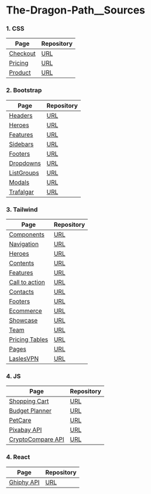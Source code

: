 # The-Dragon-Path__Sources


### 1. CSS
Page | Repository
--- | ---
[Checkout](https://oscarfgutierrezo.github.io/Checkout-Example/) | [URL](https://github.com/oscarfgutierrezo/Checkout-Example)
[Pricing](https://oscarfgutierrezo.github.io/Pricing-Example/) | [URL](https://github.com/oscarfgutierrezo/Pricing-Example)
[Product](https://oscarfgutierrezo.github.io/Product-Example/) | [URL](https://github.com/oscarfgutierrezo/Product-Example)

### 2. Bootstrap
Page | Repository
--- | ---
[Headers](https://oscarfgutierrezo.github.io/Headers-Example/) | [URL](https://github.com/oscarfgutierrezo/Headers-Example)
[Heroes](https://oscarfgutierrezo.github.io/Heroes-Example/) | [URL](https://github.com/oscarfgutierrezo/Heroes-Example)
[Features](https://oscarfgutierrezo.github.io/Feature-Example/) | [URL](https://github.com/oscarfgutierrezo/Feature-Example)
[Sidebars](https://oscarfgutierrezo.github.io/Sidebars-Example/) | [URL](https://github.com/oscarfgutierrezo/Sidebars-Example)
[Footers](https://oscarfgutierrezo.github.io/Footers-Example/) | [URL](https://github.com/oscarfgutierrezo/Footers-Example)
[Dropdowns](https://oscarfgutierrezo.github.io/Dropdowns-Example/) | [URL](https://github.com/oscarfgutierrezo/Dropdowns-Example)
[ListGroups](https://oscarfgutierrezo.github.io/List-groups-Example/) | [URL](https://github.com/oscarfgutierrezo/List-groups-Example)
[Modals](https://oscarfgutierrezo.github.io/Modals-Example/) | [URL](https://github.com/oscarfgutierrezo/Modals-Example)
[Trafalgar](https://oscarfgutierrezo.github.io/Trafalgar-Example/) | [URL](https://github.com/oscarfgutierrezo/Trafalgar-Example)

### 3. Tailwind
Page | Repository
--- | ---
[Components](https://oscarfgutierrezo.github.io/Components-Example/) | [URL](https://github.com/oscarfgutierrezo/Components-Example)
[Navigation](https://oscarfgutierrezo.github.io/Navigation-Example/) | [URL](https://github.com/oscarfgutierrezo/Navigation-Example)
[Heroes](https://oscarfgutierrezo.github.io/Hero-Example/) | [URL](https://github.com/oscarfgutierrezo/Hero-Example)
[Contents](https://oscarfgutierrezo.github.io/Content-Example/) | [URL](https://github.com/oscarfgutierrezo/Content-Example)
[Features](https://oscarfgutierrezo.github.io/Feature-Example-02/) | [URL](https://github.com/oscarfgutierrezo/Feature-Example-02)
[Call to action](https://oscarfgutierrezo.github.io/Call-to-action-Example/) | [URL](https://github.com/oscarfgutierrezo/Call-to-action-Example)
[Contacts](https://oscarfgutierrezo.github.io/Contacts-Example/) | [URL](https://github.com/oscarfgutierrezo/Contacts-Example)
[Footers](https://oscarfgutierrezo.github.io/Footers-02-Example/) | [URL](https://github.com/oscarfgutierrezo/Footers-02-Example)
[Ecommerce](https://oscarfgutierrezo.github.io/Ecommerce-Example/) | [URL](https://github.com/oscarfgutierrezo/Ecommerce-Example)
[Showcase](https://oscarfgutierrezo.github.io/Showcase-Example/) | [URL](https://github.com/oscarfgutierrezo/Showcase-Example)
[Team](https://oscarfgutierrezo.github.io/Team-Example/) | [URL](https://github.com/oscarfgutierrezo/Team-Example)
[Pricing Tables](https://oscarfgutierrezo.github.io/Pricing-Tables-Example/) | [URL](https://github.com/oscarfgutierrezo/Pricing-Tables-Example)
[Pages](https://oscarfgutierrezo.github.io/Pages-Example/) | [URL](https://github.com/oscarfgutierrezo/Pages-Example)
[LaslesVPN](https://oscarfgutierrezo.github.io/LaslesVPN-Example/) | [URL](https://github.com/oscarfgutierrezo/LaslesVPN-Example)

### 4. JS
Page | Repository
--- | ---
[Shopping Cart](https://oscarfgutierrezo.github.io/ShoppingCart-Example/) | [URL](https://github.com/oscarfgutierrezo/ShoppingCart-Example)
[Budget Planner](https://oscarfgutierrezo.github.io/BudgetPlanner/) | [URL](https://github.com/oscarfgutierrezo/BudgetPlanner)
[PetCare](https://oscarfgutierrezo.github.io/PetCare-Example/) | [URL](https://github.com/oscarfgutierrezo/PetCare-Example)
[Pixabay API](https://oscarfgutierrezo.github.io/PixabayAPI-Example/) | [URL](https://github.com/oscarfgutierrezo/PixabayAPI-Example)
[CryptoCompare API](https://oscarfgutierrezo.github.io/CryptoCompareAPI-Example) | [URL](https://github.com/oscarfgutierrezo/CryptoCompareAPI-Example)

### 4. React
Page | Repository
--- | ---
[Ghiphy API](https://oscarfgutierrezo.github.io/GiphyAPI-Example/) | [URL](https://github.com/oscarfgutierrezo/GiphyAPI-Example)






